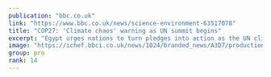 ```yaml
---
publication: "bbc.co.uk"
link: "https://www.bbc.co.uk/news/science-environment-63517078"
title: "COP27: 'Climate chaos' warning as UN summit begins"
excerpt: "Egypt urges nations to turn pledges into action as the UN climate conference opens."
image: "https://ichef.bbci.co.uk/news/1024/branded_news/A3D7/production/_127534914_7c8393641ba3745c95db58367a506d7d8b7fa8f80_378_3632_20433632x2043.jpg"
group: pro
rank: 14
---
```

